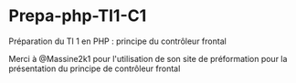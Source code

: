 # Prepa-php-TI1-C1

Préparation du TI 1 en PHP : principe du contrôleur frontal

Merci à @Massine2k1 pour l'utilisation de son site de préformation pour la présentation du principe de contrôleur frontal
